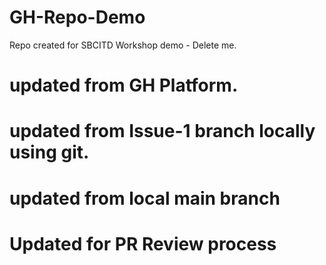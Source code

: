 # GH-Repo-Demo
Repo created for SBCITD Workshop demo - Delete me.
# updated from GH Platform.
# updated from Issue-1 branch locally using git.
# updated from local main branch

# Updated for PR Review process
